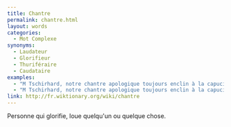 ```yaml
---
title: Chantre
permalink: chantre.html
layout: words
categories:
  - Mot Complexe
synonyms:
  - Laudateur
  - Glorifieur
  - Thuriféraire
  - Caudataire
examples:
  - "M Tschirhard, notre chantre apologique toujours enclin à la capucinade rhétorique !"
  - "M Tschirhard, notre chantre apologique toujours enclin à la capucinade alambiquée !"
link: http://fr.wiktionary.org/wiki/chantre
---
```


Personne qui glorifie, loue quelqu'un ou quelque chose.

